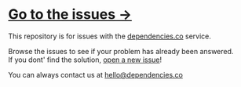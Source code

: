 # [Go to the issues →](https://github.com/dependencies-co/dependencies.co-public/issues)

This repository is for issues with the [dependencies.co](http://dependencies.co) service.

Browse the issues to see if your problem has already been answered.  
If you dont' find the solution, [open a new issue](https://github.com/dependencies-co/dependencies.co-public/issues/new)!

You can always contact us at [hello@dependencies.co](mailto:hello@dependencies.co)
